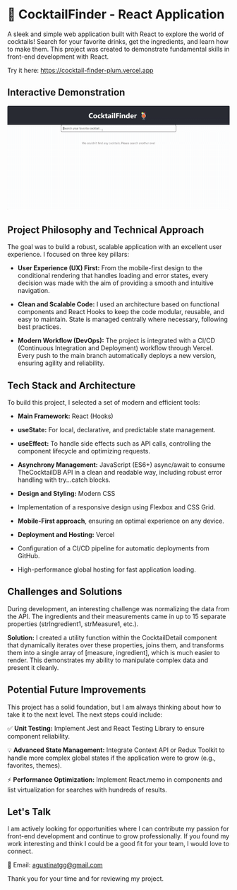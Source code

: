 # 🍹 CocktailFinder - React Application
A sleek and simple web application built with React to explore the world of cocktails! Search for your favorite drinks, get the ingredients, and learn how to make them. This project was created to demonstrate fundamental skills in front-end development with React.

Try it here: https://cocktail-finder-plum.vercel.app

## Interactive Demonstration
![Demonstration app cocktail finder](/demostracion-cocktail-finder.gif)

## Project Philosophy and Technical Approach
The goal was to build a robust, scalable application with an excellent user experience. I focused on three key pillars:

- **User Experience (UX) First:** From the mobile-first design to the conditional rendering that handles loading and error states, every decision was made with the aim of providing a smooth and intuitive navigation.

- **Clean and Scalable Code:** I used an architecture based on functional components and React Hooks to keep the code modular, reusable, and easy to maintain. State is managed centrally where necessary, following best practices.

- **Modern Workflow (DevOps):** The project is integrated with a CI/CD (Continuous Integration and Deployment) workflow through Vercel. Every push to the main branch automatically deploys a new version, ensuring agility and reliability.

## Tech Stack and Architecture
To build this project, I selected a set of modern and efficient tools:

- **Main Framework:** React (Hooks)

- **useState:** For local, declarative, and predictable state management.

- **useEffect:** To handle side effects such as API calls, controlling the component lifecycle and optimizing requests.

- **Asynchrony Management:** JavaScript (ES6+) async/await to consume TheCocktailDB API in a clean and readable way, including robust error handling with try...catch blocks.

- **Design and Styling:** Modern CSS

- Implementation of a responsive design using Flexbox and CSS Grid.

- **Mobile-First approach**, ensuring an optimal experience on any device.

- **Deployment and Hosting:** Vercel

- Configuration of a CI/CD pipeline for automatic deployments from GitHub.

- High-performance global hosting for fast application loading.

## Challenges and Solutions
During development, an interesting challenge was normalizing the data from the API. The ingredients and their measurements came in up to 15 separate properties (strIngredient1, strMeasure1, etc.).

**Solution:** I created a utility function within the CocktailDetail component that dynamically iterates over these properties, joins them, and transforms them into a single array of [measure, ingredient], which is much easier to render. This demonstrates my ability to manipulate complex data and present it cleanly.

## Potential Future Improvements
This project has a solid foundation, but I am always thinking about how to take it to the next level. The next steps could include:

✅ **Unit Testing:** Implement Jest and React Testing Library to ensure component reliability.

💡 **Advanced State Management:** Integrate Context API or Redux Toolkit to handle more complex global states if the application were to grow (e.g., favorites, themes).

⚡ **Performance Optimization:** Implement React.memo in components and list virtualization for searches with hundreds of results.

## Let's Talk
I am actively looking for opportunities where I can contribute my passion for front-end development and continue to grow professionally. If you found my work interesting and think I could be a good fit for your team, I would love to connect.

📧 Email: agustinatgg@gmail.com

Thank you for your time and for reviewing my project.
